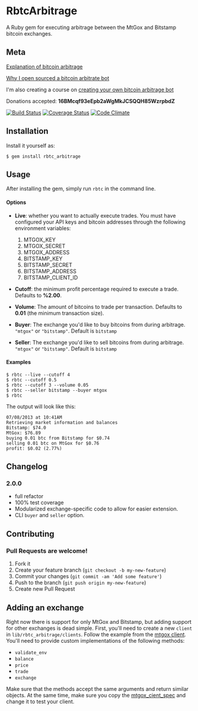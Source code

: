 # RbtcArbitrage

A Ruby gem for executing arbitrage between the MtGox and Bitstamp bitcoin exchanges.

## Meta

[Explanation of bitcoin arbitrage](http://hankstoever.com/posts/13-Everything-you-need-to-know-about-Bitcoin-arbitrage)

[Why I open sourced a bitcoin arbitrate bot](http://hankstoever.com/posts/2-Why-I-open-sourced-a-bitcoin-arbitrage-bot)

I'm also creating a course on [creating your own bitcoin arbitrage bot](https://uludum.org/funds/2) 

Donations accepted: **16BMcqf93eEpb2aWgMkJCSQQH85WzrpbdZ**

[![Build Status](https://travis-ci.org/hstove/rbtc_arbitrage.png?branch=master)](https://travis-ci.org/hstove/rbtc_arbitrage)
[![Coverage Status](https://coveralls.io/repos/hstove/rbtc_arbitrage/badge.png)](https://coveralls.io/r/hstove/rbtc_arbitrage)
[![Code Climate](https://codeclimate.com/github/hstove/rbtc_arbitrage.png)](https://codeclimate.com/github/hstove/rbtc_arbitrage)

## Installation

Install it yourself as:

    $ gem install rbtc_arbitrage

## Usage

After installing the gem, simply run `rbtc` in the command line.

#### Options

- **Live**: whether you want to actually execute trades. You must have configured your API keys and bitcoin addresses through the following environment variables:
	1. MTGOX_KEY
	2. MTGOX_SECRET
	2. MTGOX_ADDRESS
	2. BITSTAMP_KEY
	2. BITSTAMP_SECRET
	3. BITSTAMP_ADDRESS
	4. BITSTAMP_CLIENT_ID

- **Cutoff**: the minimum profit percentage required to execute a trade. Defaults to **%2.00**.
- **Volume**: The amount of bitcoins to trade per transaction. Defaults to **0.01** (the minimum transaction size).
- **Buyer**: The exchange you'd like to buy bitcoins from during arbitrage. `"mtgox"` or `"bitstamp"`. Default is `bitstamp`
- **Seller**: The exchange you'd like to sell bitcoins from during arbitrage. `"mtgox"` or `"bitstamp"`. Default is `bitstamp`

#### Examples

	$ rbtc --live --cutoff 4
	$ rbtc --cutoff 0.5
	$ rbtc --cutoff 3 --volume 0.05
	$ rbtc --seller bitstamp --buyer mtgox
	$ rbtc

The output will look like this:

	07/08/2013 at 10:41AM
	Retrieving market information and balances
	Bitstamp: $74.0
	MtGox: $76.89
	buying 0.01 btc from Bitstamp for $0.74
	selling 0.01 btc on MtGox for $0.76
	profit: $0.02 (2.77%)

## Changelog

### 2.0.0

- full refactor
- 100% test coverage
- Modularized exchange-specific code to allow for easier extension.
- CLI `buyer` and `seller` option.

## Contributing

### Pull Requests are welcome!

1. Fork it
2. Create your feature branch (`git checkout -b my-new-feature`)
3. Commit your changes (`git commit -am 'Add some feature'`)
4. Push to the branch (`git push origin my-new-feature`)
5. Create new Pull Request

## Adding an exchange

Right now there is support for only MtGox and Bitstamp, but adding support for other exchanges is dead simple. First, you'll need to create a new `client` in `lib/rbtc_arbitrage/clients`. Follow the example from the [mtgox client](https://github.com/hstove/rbtc_arbitrage/blob/master/lib/rbtc_arbitrage/clients/mtgox_client.rb). You'll need to provide custom implementations of the following methods:

- `validate_env`
- `balance`
- `price`
- `trade`
- `exchange`

Make sure that the methods accept the same arguments and return similar objects. At the same time, make sure you copy the [mtgox_cient_spec](https://github.com/hstove/rbtc_arbitrage/blob/master/spec/clients/mtgox_client_spec.rb) and change it to test your client.
